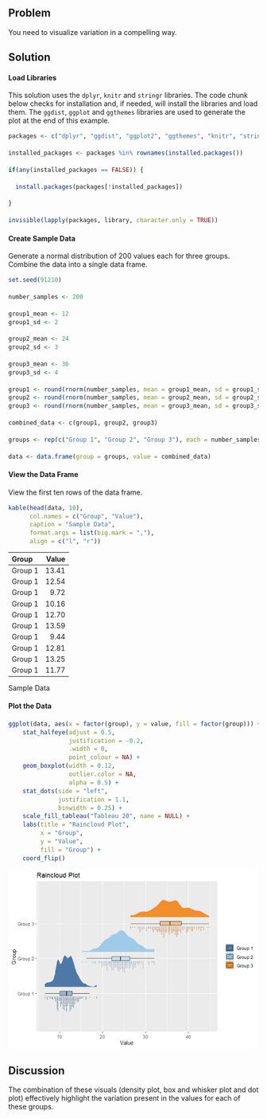 ## Problem

You need to visualize variation in a compelling way.

## Solution

#### Load Libraries

This solution uses the `dplyr`, `knitr` and `stringr` libraries. The
code chunk below checks for installation and, if needed, will install
the libraries and load them. The `ggdist`, `ggplot` and `ggthemes`
libraries are used to generate the plot at the end of this example.

``` r
packages <- c("dplyr", "ggdist", "ggplot2", "ggthemes", "knitr", "stringr")

installed_packages <- packages %in% rownames(installed.packages())

if(any(installed_packages == FALSE)) {

  install.packages(packages[!installed_packages])

}

invisible(lapply(packages, library, character.only = TRUE))
```

#### Create Sample Data

Generate a normal distribution of 200 values each for three groups.
Combine the data into a single data frame.

``` r
set.seed(91210)

number_samples <- 200

group1_mean <- 12
group1_sd <- 2

group2_mean <- 24
group2_sd <- 3

group3_mean <- 36
group3_sd <- 4

group1 <- round(rnorm(number_samples, mean = group1_mean, sd = group1_sd), 2)
group2 <- round(rnorm(number_samples, mean = group2_mean, sd = group2_sd), 2)
group3 <- round(rnorm(number_samples, mean = group3_mean, sd = group3_sd), 2)

combined_data <- c(group1, group2, group3)

groups <- rep(c("Group 1", "Group 2", "Group 3"), each = number_samples)

data <- data.frame(group = groups, value = combined_data)
```

#### View the Data Frame

View the first ten rows of the data frame.

``` r
kable(head(data, 10),
      col.names = c("Group", "Value"),
      caption = "Sample Data",
      format.args = list(big.mark = ","),
      align = c("l", "r"))
```

| Group   | Value |
|:--------|------:|
| Group 1 | 13.41 |
| Group 1 | 12.54 |
| Group 1 |  9.72 |
| Group 1 | 10.16 |
| Group 1 | 12.70 |
| Group 1 | 13.59 |
| Group 1 |  9.44 |
| Group 1 | 12.81 |
| Group 1 | 13.25 |
| Group 1 | 11.77 |

Sample Data

#### Plot the Data

``` r
ggplot(data, aes(x = factor(group), y = value, fill = factor(group))) +
    stat_halfeye(adjust = 0.5,
                 justification = -0.2,
                 .width = 0,
                 point_colour = NA) +
    geom_boxplot(width = 0.12,
                 outlier.color = NA,
                 alpha = 0.5) +
    stat_dots(side = "left",
              justification = 1.1,
              binwidth = 0.25) +
    scale_fill_tableau("Tableau 20", name = NULL) +
    labs(title = "Raincloud Plot",
         x = "Group",
         y = "Value",
         fill = "Group") +
    coord_flip()
```

![](raincloud_chart_files/figure-markdown_github/plot_data-1.png)

## Discussion

The combination of these visuals (density plot, box and whisker plot and
dot plot) effectively highlight the variation present in the values for
each of these groups.
